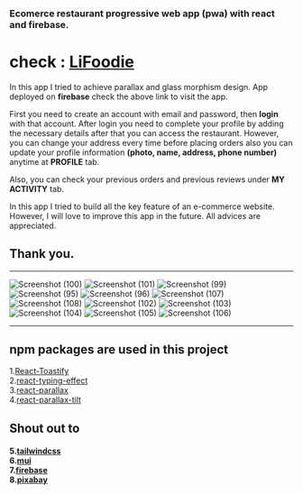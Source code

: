 <h3>Ecomerce restaurant progressive web app (pwa) with react and firebase.</h3>

<h1>check : <a href='https://lifoodie-dev.web.app/' target='_blank'>LiFoodie</a></h1>
<p>In this app I tried to achieve parallax and glass morphism design. App deployed on <b>firebase</b> check the above link to visit the app.</br>

First you need to create an account with email and password, then <b>login</b> with that account.
After login you need to complete your profile by adding the necessary details after that you can access the restaurant. However, you can change your address every time before placing orders also you can update your profile information <b>(photo, name, address, phone number)</b> anytime at <b>PROFILE</b> tab.

Also, you can check your previous orders and previous reviews under <b>MY ACTIVITY</b> tab.

In this app I tried to build all the key feature of an e-commerce website. However, I will love to improve this app in the future. All advices are appreciated.
</p>
<h2>Thank you.</h2>
<hr/>

![Screenshot (100)](https://user-images.githubusercontent.com/99950805/172692767-a375650b-7d6e-460a-8ce6-c592ec1f270c.png)
![Screenshot (101)](https://user-images.githubusercontent.com/99950805/172692934-62254f2d-004d-4e1e-bae5-0e92250a6d91.png)
![Screenshot (99)](https://user-images.githubusercontent.com/99950805/172692766-296f9b29-6843-4fbc-8b25-08c6da60ee12.png)
![Screenshot (95)](https://user-images.githubusercontent.com/99950805/172692762-98cb9d1f-c0f5-4457-8355-fda31ffcc695.png)
![Screenshot (96)](https://user-images.githubusercontent.com/99950805/172692763-698391c3-c00c-4eeb-822a-d5ad0bf9d472.png)
![Screenshot (107)](https://user-images.githubusercontent.com/99950805/172692755-449e13e1-cbe7-4895-a3fa-ca4096878704.png)
![Screenshot (108)](https://user-images.githubusercontent.com/99950805/172692758-ff2de5f3-28fa-4815-9fb6-470e7b3aff8b.png)
![Screenshot (102)](https://user-images.githubusercontent.com/99950805/172692747-5d60e389-a244-42f3-958e-ddb4d192b2b9.png)
![Screenshot (103)](https://user-images.githubusercontent.com/99950805/172692748-c5961804-4dbd-4f8f-acda-1208701ef7ea.png)
![Screenshot (104)](https://user-images.githubusercontent.com/99950805/172692749-f8be31f6-c33f-4174-8e6e-9c83d0e93d3f.png)
![Screenshot (105)](https://user-images.githubusercontent.com/99950805/172692752-1762f78f-cd66-494e-9a38-0a506fabfc72.png)
![Screenshot (106)](https://user-images.githubusercontent.com/99950805/172692753-1b1185da-9c43-40eb-a9a1-fda7abb08ed4.png)


<hr/>
<h2>npm packages are used in this project</h2>
1.<a href='https://www.npmjs.com/package/react-toastify' target='_blank'>React-Toastify</a> <br/>
2.<a href='https://www.npmjs.com/package/react-typing-effect' target='_blank'>react-typing-effect</a> <br/>
3.<a href='https://www.npmjs.com/package/react-parallax' target='_blank'>react-parallax</a> <br/>
4.<a href='https://www.npmjs.com/package/react-parallax-tilt' target='_blank'>react-parallax-tilt</a>
<h2>Shout out to</h2>
<h4>
  5.<a href='https://tailwindcss.com/' target='_blank'>tailwindcss</a> <br/>
  6.<a href='https://mui.com/' target='_blank'>mui</a> <br/>
  7.<a href='https://firebase.google.com/' target='_blank'>firebase</a> </br>
  8.<a href='https://pixabay.com/'>pixabay</a>
</h4>
